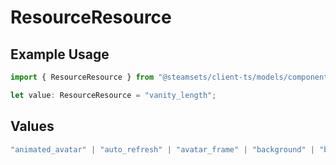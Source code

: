 # ResourceResource

## Example Usage

```typescript
import { ResourceResource } from "@steamsets/client-ts/models/components";

let value: ResourceResource = "vanity_length";
```

## Values

```typescript
"animated_avatar" | "auto_refresh" | "avatar_frame" | "background" | "beta_access" | "custom_vanity" | "go_to_leaderboard_entry" | "max_leaderboard_entries" | "mini_background" | "account_colors" | "account_refresh_rate" | "queue_priority" | "site_color" | "social_links" | "theme" | "vanity_length" | "social_link_amount"
```
